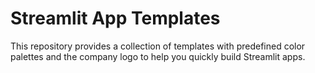 # Streamlit App Templates

This repository provides a collection of templates with predefined color palettes and the company logo to help you quickly build  Streamlit apps. 
